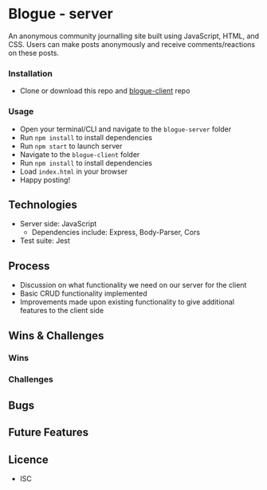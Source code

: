 # Blogue - server

An anonymous community journalling site built using JavaScript, HTML, and CSS.
Users can make posts anonymously and receive comments/reactions on these posts.

### Installation

-   Clone or download this repo and [blogue-client](https://github.com/roselynle/blogue-client) repo

### Usage

-   Open your terminal/CLI and navigate to the `blogue-server` folder
-   Run `npm install` to install dependencies
-   Run `npm start` to launch server
-   Navigate to the `blogue-client` folder
-   Run `npm install` to install dependencies
-   Load `index.html` in your browser
-   Happy posting!

## Technologies

-   Server side: JavaScript
    -   Dependencies include: Express, Body-Parser, Cors
-   Test suite: Jest

## Process

-   Discussion on what functionality we need on our server for the client
-   Basic CRUD functionality implemented
-   Improvements made upon existing functionality to give additional features to the client side

## Wins & Challenges

### Wins

### Challenges

## Bugs

## Future Features

## Licence

-   ISC
